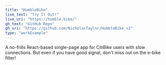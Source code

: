 ```yaml
---
title: "HumbleBike"
live_text: "Try It Out!"
live_uri: "https://humble.bike/"
gh_text: "GitHub Repo"
gh_uri: "https://github.com/NicholasTaylor/HumbleBike_v2"
type: "workExample"
---
```


A no-frills React-based single-page app for CitiBike users with slow connections. But even if you have good signal, don't miss out on the e-bike filter!